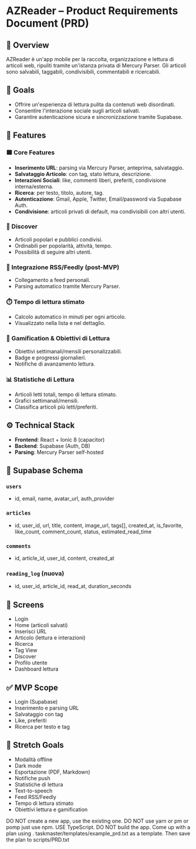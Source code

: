 # AZReader – Product Requirements Document (PRD)

## 🧾 Overview
AZReader è un'app mobile per la raccolta, organizzazione e lettura di articoli web, ripuliti tramite un'istanza privata di Mercury Parser. Gli articoli sono salvabili, taggabili, condivisibili, commentabili e ricercabili.

## 🎯 Goals
- Offrire un'esperienza di lettura pulita da contenuti web disordinati.
- Consentire l'interazione sociale sugli articoli salvati.
- Garantire autenticazione sicura e sincronizzazione tramite Supabase.

## 🧩 Features

### 🟩 Core Features
- **Inserimento URL**: parsing via Mercury Parser, anteprima, salvataggio.
- **Salvataggio Articolo**: con tag, stato lettura, descrizione.
- **Interazioni Sociali**: like, commenti liberi, preferiti, condivisione interna/esterna.
- **Ricerca**: per testo, titolo, autore, tag.
- **Autenticazione**: Gmail, Apple, Twitter, Email/password via Supabase Auth.
- **Condivisione**: articoli privati di default, ma condivisibili con altri utenti.

### 🧠 Discover
- Articoli popolari e pubblici condivisi.
- Ordinabili per popolarità, attività, tempo.
- Possibilità di seguire altri utenti.

### 📰 Integrazione RSS/Feedly (post-MVP)
- Collegamento a feed personali.
- Parsing automatico tramite Mercury Parser.

### ⏱️ Tempo di lettura stimato
- Calcolo automatico in minuti per ogni articolo.
- Visualizzato nella lista e nel dettaglio.

### 🎯 Gamification & Obiettivi di Lettura
- Obiettivi settimanali/mensili personalizzabili.
- Badge e progressi giornalieri.
- Notifiche di avanzamento lettura.

### 📊 Statistiche di Lettura
- Articoli letti totali, tempo di lettura stimato.
- Grafici settimanali/mensili.
- Classifica articoli più letti/preferiti.

## ⚙️ Technical Stack
- **Frontend**: React + Ionic 8 (capacitor)
- **Backend**: Supabase (Auth, DB)
- **Parsing**: Mercury Parser self-hosted

## 📂 Supabase Schema

### `users`
- id, email, name, avatar_url, auth_provider

### `articles`
- id, user_id, url, title, content, image_url, tags[], created_at, is_favorite, like_count, comment_count, status, estimated_read_time

### `comments`
- id, article_id, user_id, content, created_at

### `reading_log` (nuova)
- id, user_id, article_id, read_at, duration_seconds

## 📱 Screens
- Login
- Home (articoli salvati)
- Inserisci URL
- Articolo (lettura e interazioni)
- Ricerca
- Tag View
- Discover
- Profilo utente
- Dashboard lettura

## ✅ MVP Scope
- Login (Supabase)
- Inserimento e parsing URL
- Salvataggio con tag
- Like, preferiti
- Ricerca per testo e tag

## 🔄 Stretch Goals
- Modalità offline
- Dark mode
- Esportazione (PDF, Markdown)
- Notifiche push
- Statistiche di lettura
- Text-to-speech
- Feed RSS/Feedly
- Tempo di lettura stimato
- Obiettivi lettura e gamification


DO NOT create a new app, use the existing one.
DO NOT use yarn or pm or pomp just use npm.
USE TypeScript.
DO NOT build the app. Come up with a plan using . taskmaster/templates/example_prd.txt as a template.
Then save the plan to scripts/PRD.txt
